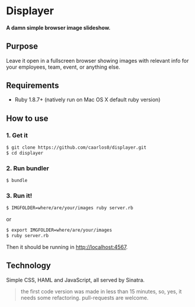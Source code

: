 # Displayer
#### A damn simple browser image slideshow.

## Purpose

Leave it open in a fullscreen browser showing images with relevant info for your
employees, team, event, or anything else.

## Requirements

- Ruby 1.8.7+ (natively run on Mac OS X default ruby version)

## How to use

### 1. Get it

```sh
$ git clone https://github.com/caarlos0/displayer.git
$ cd displayer
```

### 2. Run bundler

```sh
$ bundle
```

### 3. Run it!

```sh
$ IMGFOLDER=where/are/your/images ruby server.rb
```

or

```sh
$ export IMGFOLDER=where/are/your/images
$ ruby server.rb
```

Then it should be running in [http://localhost:4567](http://localhost:4567).

## Technology

Simple CSS, HAML and JavaScript, all served by Sinatra.

> the first code version was made in less than 15 minutes, so,
> yes, it needs some refactoring. pull-requests are welcome.
